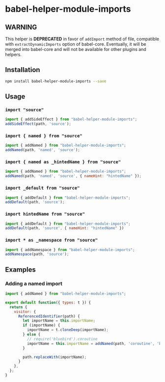 # babel-helper-module-imports

## WARNING
This helper is **DEPRECATED** in favor of `addImport` method of file, compatible
with `extractDynamicImports` option of babel-core.
Eventually, it will be merged into babel-core and will not be available for
other plugins and helpers.

## Installation

```sh
npm install babel-helper-module-imports --save
```

## Usage

### `import "source"`

```js
import { addSideEffect } from "babel-helper-module-imports";
addSideEffect(path, 'source');
```

### `import { named } from "source"`

```js
import { addNamed } from "babel-helper-module-imports";
addNamed(path, 'named', 'source');
```

### `import { named as _hintedName } from "source"`

```js
import { addNamed } from "babel-helper-module-imports";
addNamed(path, 'named', 'source', { nameHint: "hintedName" });
```

### `import _default from "source"`

```js
import { addDefault } from "babel-helper-module-imports";
addDefault(path, 'source');
```

### `import hintedName from "source"`

```js
import { addDefault } from "babel-helper-module-imports";
addDefault(path, 'source', { nameHint: "hintedName" })
```

### `import * as _namespace from "source"`

```js
import { addNamespace } from "babel-helper-module-imports";
addNamespace(path, 'source');
```

## Examples

### Adding a named import

```js
import { addNamed } from "babel-helper-module-imports";

export default function({ types: t }) {
  return {
    visitor: {
      ReferencedIdentifier(path) {
        let importName = this.importName;
        if (importName) {
          importName = t.cloneDeep(importName);
        } else {
          // require('bluebird').coroutine
          importName = this.importName = addNamed(path, 'coroutine', 'bluebird');
        }

        path.replaceWith(importName);
      }
    },
  };
}
```
